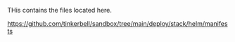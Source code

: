 
THis contains the files located here. 

https://github.com/tinkerbell/sandbox/tree/main/deploy/stack/helm/manifests